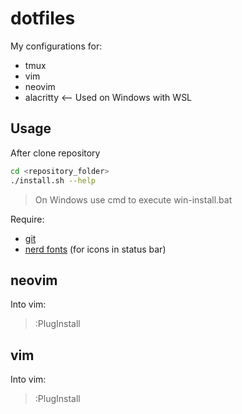 # dotfiles

My configurations for:

- tmux
- vim
- neovim
- alacritty <-- Used on Windows with WSL

## Usage

After clone repository

```sh
cd <repository_folder>
./install.sh --help
```

> On Windows use cmd to execute win-install.bat

Require:

- [git](https://git-scm.com/)
- [nerd fonts](https://www.nerdfonts.com/) (for icons in status bar)

## neovim

Into vim:

> :PlugInstall

## vim
Into vim:

> :PlugInstall


